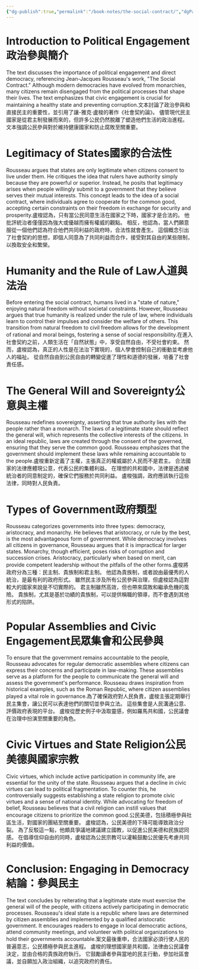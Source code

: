```yaml
---
{"dg-publish":true,"permalink":"/book-notes/the-social-contract/","dgPassFrontmatter":true}
---
```


# Introduction to Political Engagement政治參與簡介

The text discusses the importance of political engagement and direct democracy, referencing Jean-Jacques Rousseau's work, "The Social Contract." Although modern democracies have evolved from monarchies, many citizens remain disengaged from the political processes that shape their lives. The text emphasizes that civic engagement is crucial for maintaining a healthy state and preventing corruption.文本討論了政治參與和直接民主的重要性，並引用了讓-雅克·盧梭的著作《社會契約論》。 儘管現代民主國家是從君主制發展而來的，但許多公民仍然脫離了塑造他們生活的政治進程。 文本強調公民參與對於維持健康國家和防止腐敗至關重要。

# Legitimacy of States國家的合法性

Rousseau argues that states are only legitimate when citizens consent to live under them. He critiques the idea that rulers have authority simply because they are powerful or superior. Instead, he posits that legitimacy arises when people willingly submit to a government that they believe serves their mutual interests. This concept leads to the idea of a social contract, where individuals agree to cooperate for the common good, accepting certain constraints on their freedom in exchange for security and prosperity.盧梭認為，只有當公民同意生活在國家之下時，國家才是合法的。 他批評統治者僅僅因為強大或優越而擁有權威的觀點。 相反，他認為，當人們願意服從一個他們認為符合他們共同利益的政府時，合法性就會產生。 這個概念引出了社會契約的思想，即個人同意為了共同利益而合作，接受對其自由的某些限制，以換取安全和繁榮。

# Humanity and the Rule of Law人道與法治

Before entering the social contract, humans lived in a "state of nature," enjoying natural freedom without societal constraints. However, Rousseau argues that true humanity is realized under the rule of law, where individuals learn to control their impulses and consider the welfare of others. This transition from natural freedom to civil freedom allows for the development of rational and moral beings, fostering a sense of social responsibility.在進入社會契約之前，人類生活在「自然狀態」中，享受自然自由，不受社會約束。 然而，盧梭認為，真正的人性是在法治下實現的，個人學會控制自己的衝動並考慮他人的福祉。 從自然自由到公民自由的轉變促進了理性和道德的發展，培養了社會責任感。

# The General Will and Sovereignty公意與主權

Rousseau redefines sovereignty, asserting that true authority lies with the people rather than a monarch. The laws of a legitimate state should reflect the general will, which represents the collective interests of the citizens. In an ideal republic, laws are created through the consent of the governed, ensuring that they serve the common good. Rousseau emphasizes that the government should implement these laws while remaining accountable to the people.盧梭重新定義了主權，主張真正的權威屬於人民而不是君主。 合法國家的法律應體現公意，代表公民的集體利益。 在理想的共和國中，法律是透過被統治者的同意制定的，確保它們服務於共同利益。 盧梭強調，政府應該執行這些法律，同時對人民負責。

# Types of Government政府類型

Rousseau categorizes governments into three types: democracy, aristocracy, and monarchy. He believes that aristocracy, or rule by the best, is the most advantageous form of government. While democracy involves all citizens in governance, Rousseau argues that it is impractical for larger states. Monarchy, though efficient, poses risks of corruption and succession crises. Aristocracy, particularly when based on merit, can provide competent leadership without the pitfalls of the other forms.盧梭將政府分為三種：民主制、貴族制和君主制。 他認為貴族制，或者說由最優秀的人統治，是最有利的政府形式。 雖然民主涉及所有公民參與治理，但盧梭認為這對較大的國家來說是不切實際的。 君主制雖然高效，但也帶來腐敗和繼承危機的風險。 貴族制，尤其是基於功績的貴族制，可以提供稱職的領導，而不會遇到其他形式的陷阱。

# Popular Assemblies and Civic Engagement民眾集會和公民參與

To ensure that the government remains accountable to the people, Rousseau advocates for regular democratic assemblies where citizens can express their concerns and participate in law-making. These assemblies serve as a platform for the people to communicate the general will and assess the government's performance. Rousseau draws inspiration from historical examples, such as the Roman Republic, where citizen assemblies played a vital role in governance.為了確保政府對人民負責，盧梭主張定期舉行民主集會，讓公民可以表達他們的關切並參與立法。 這些集會是人民溝通公意、評價政府表現的平台。 盧梭從歷史例子中汲取靈感，例如羅馬共和國，公民議會在治理中扮演至關重要的角色。

# Civic Virtues and State Religion公民美德與國家宗教

Civic virtues, which include active participation in community life, are essential for the unity of the state. Rousseau argues that a decline in civic virtues can lead to political fragmentation. To counter this, he controversially suggests establishing a state religion to promote civic virtues and a sense of national identity. While advocating for freedom of belief, Rousseau believes that a civil religion can instill values that encourage citizens to prioritize the common good.公民美德，包括積極參與社區生活，對國家的團結至關重要。 盧梭認為，公民美德的下降可能導致政治分裂。 為了反駁這一點，他頗具爭議地建議建立國教，以促進公民美德和民族認同感。 在倡導信仰自由的同時，盧梭認為公民宗教可以灌輸鼓勵公民優先考慮共同利益的價值。

# Conclusion: Engaging in Democracy結論：參與民主

The text concludes by reiterating that a legitimate state must exercise the general will of the people, with citizens actively participating in democratic processes. Rousseau's ideal state is a republic where laws are determined by citizen assemblies and implemented by a qualified aristocratic government. It encourages readers to engage in local democratic actions, attend community meetings, and volunteer with political organizations to hold their governments accountable.案文最後重申，合法國家必須行使人民的普遍意志，公民積極參與民主進程。 盧梭的理想國家是共和國，法律由公民議會決定，並由合格的貴族政府執行。 它鼓勵讀者參與當地的民主行動，參加社區會議，並自願加入政治組織，以追究政府的責任。